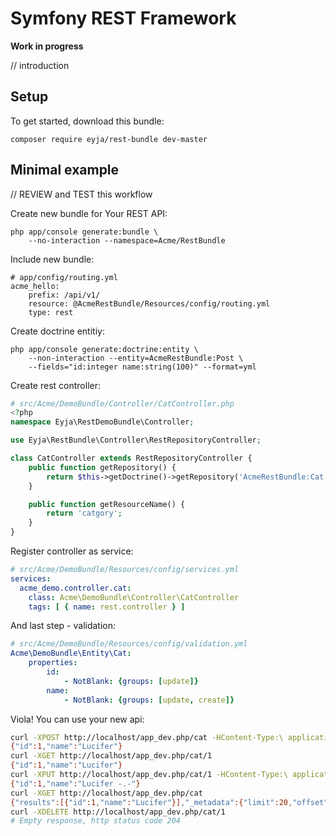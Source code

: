 # Symfony REST Framework

**Work in progress**

// introduction

## Setup

To get started, download this bundle:

    composer require eyja/rest-bundle dev-master

## Minimal example

// REVIEW and TEST this workflow

Create new bundle for Your REST API:

    php app/console generate:bundle \
        --no-interaction --namespace=Acme/RestBundle

Include new bundle:
  
```
# app/config/routing.yml
acme_hello:
    prefix: /api/v1/
    resource: @AcmeRestBundle/Resources/config/routing.yml
    type: rest
```

Create doctrine entitiy:

```
php app/console generate:doctrine:entity \
    --non-interaction --entity=AcmeRestBundle:Post \
    --fields="id:integer name:string(100)" --format=yml
```

Create rest controller:

```php
# src/Acme/DemoBundle/Controller/CatController.php
<?php
namespace Eyja\RestDemoBundle\Controller;

use Eyja\RestBundle\Controller\RestRepositoryController;

class CatController extends RestRepositoryController {
    public function getRepository() {
        return $this->getDoctrine()->getRepository('AcmeRestBundle:Cat');
    }

    public function getResourceName() {
        return 'catgory';
    }
}
```

Register controller as service:
<!--
```php
# src/Acme/DemoBundle/DependencyInjection/AcmeDemoExtension.php
<?php

namespace Eyja\RestDemoBundle\DependencyInjection;

use Symfony\Component\DependencyInjection\ContainerBuilder;
use Symfony\Component\Config\FileLocator;
use Symfony\Component\HttpKernel\DependencyInjection\Extension;
use Symfony\Component\DependencyInjection\Loader;

/**
 * This is the class that loads and manages your bundle configuration
 * To learn more see {@link http://symfony.com/doc/current/cookbook/bundles/extension.html}
 */
class EyjaRestDemoExtension extends Extension {
  /**
	 * {@inheritDoc}
	 */
	public function load(array $configs, ContainerBuilder $container) {
		$loader = new Loader\YamlFileLoader($container, new FileLocator(__DIR__.'/../Resources/config'));
		$loader->load('services.yml');
	}
}
```
-->
```yml
# src/Acme/DemoBundle/Resources/config/services.yml
services:
  acme_demo.controller.cat:
    class: Acme\DemoBundle\Controller\CatController
    tags: [ { name: rest.controller } ]
```

And last step - validation:

```yml
# src/Acme/DemoBundle/Resources/config/validation.yml
Acme\DemoBundle\Entity\Cat:
    properties:
        id:
            - NotBlank: {groups: [update]}
        name:
            - NotBlank: {groups: [update, create]}
```

Viola! You can use your new api:

```bash
curl -XPOST http://localhost/app_dev.php/cat -HContent-Type:\ application/json -d'{"name":"Lucifer"}'
{"id":1,"name":"Lucifer"}
curl -XGET http://localhost/app_dev.php/cat/1
{"id":1,"name":"Lucifer"}
curl -XPUT http://localhost/app_dev.php/cat/1 -HContent-Type:\ application/json -d'{"name":"Lucifer -.-"}'
{"id":1,"name":"Lucifer -.-"}
curl -XGET http://localhost/app_dev.php/cat
{"results":[{"id":1,"name":"Lucifer"}],"_metadata":{"limit":20,"offset":0,"total":1}}
curl -XDELETE http://localhost/app_dev.php/cat/1
# Empty response, http status code 204
```
